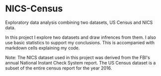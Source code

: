 # NICS-Census
Exploratory data analysis combining two datasets, US Census and NICS data.

In this project I explore two datasets and draw infrences from them. I also use basic statistics to support my conclusions. This is accompanied with markdown cells explaining my code. 

Note:
The NICS dataset used in this project was derived from the FBI's annual National Instant Check System report. 
The US Census dataset is a subset of the entire census report for the year 2016. 
